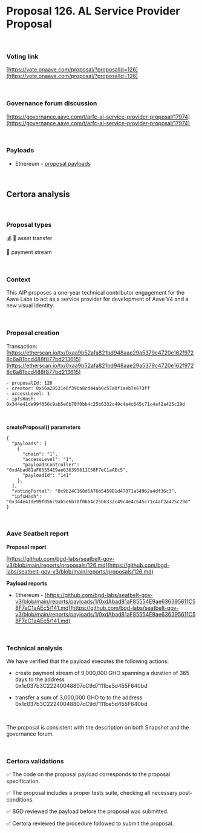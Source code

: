 # Proposal 126. AL Service Provider Proposal

<br>

### Voting link

[https://vote.onaave.com/proposal/?proposalId=126](https://vote.onaave.com/proposal/?proposalId=126)

<br>

### Governance forum discussion

[https://governance.aave.com/t/arfc-al-service-provider-proposal/17974](https://governance.aave.com/t/arfc-al-service-provider-proposal/17974)

<br>

### Payloads

* Ethereum - [proposal payloads](https://etherscan.io/address/0x14eEe3F95752404C35e1c7fE7f03A39431edb272#code)

<br>

## Certora analysis

<br>

### Proposal types

:moneybag: :receipt: asset transfer

:bank: payment stream

<br>

### Context

This AIP proposes a one-year technical contributor engagement for the Aave Labs to act as a service provider for development of Aave V4 and a new visual identity.

<br>

### Proposal creation

Transaction: [https://etherscan.io/tx/0xaa9b52afa821bd948aae29a5379c4720e162f9728c6a81bcd488f877bd213615](https://etherscan.io/tx/0xaa9b52afa821bd948aae29a5379c4720e162f9728c6a81bcd488f877bd213615)

```
- proposalId: 126
- creator: 0x66a28531e6f390a8cd44ab0c57a0f1aeb7e673ff
- accessLevel: 1
- ipfsHash: 0x344e41de99f056c9ab5e6b78f0bb4c25b6332c49c4e4c645c71c4af2a425c29d
```

<br>

**createProposal() parameters**

```
{
  "payloads": [ 
    { 
      "chain": "1", 
      "accessLevel": "1", 
      "payloadsController": "0xdAbad81aF85554E9ae636395611C58F7eC1aAEc5", 
      "payloadId": "141" 
    }, 
  ], 
  "votingPortal": "0x9b24C168d6A76b5459B1d47071a54962a4df36c3", 
  "ipfsHash": "0x344e41de99f056c9ab5e6b78f0bb4c25b6332c49c4e4c645c71c4af2a425c29d" 
}
```

<br>

### Aave Seatbelt report

**Proposal report**

[https://github.com/bgd-labs/seatbelt-gov-v3/blob/main/reports/proposals/126.md](https://github.com/bgd-labs/seatbelt-gov-v3/blob/main/reports/proposals/126.md)

**Payload reports**

* Ethereum - [https://github.com/bgd-labs/seatbelt-gov-v3/blob/main/reports/payloads/1/0xdAbad81aF85554E9ae636395611C58F7eC1aAEc5/141.md](https://github.com/bgd-labs/seatbelt-gov-v3/blob/main/reports/payloads/1/0xdAbad81aF85554E9ae636395611C58F7eC1aAEc5/141.md)

<br>

### Technical analysis

We have verified that the payload executes the following actions:

- create payment stream of 9,000,000 GHO spanning a duration of 365 days to the address 0x1c037b3C22240048807cC9d7111be5d455F640bd

- transfer a sum of 3,000,000 GHO to to the address 0x1c037b3C22240048807cC9d7111be5d455F640bd


<br>

The proposal is consistent with the description on both Snapshot and the governance forum.

<br>

### Certora validations

:white_check_mark: The code on the proposal payload corresponds to the proposal specification.

:white_check_mark: The proposal includes a proper tests suite, checking all necessary post-conditions.

:white_check_mark: BGD reviewed the payload before the proposal was submitted.

:white_check_mark: Certora reviewed the procedure followed to submit the proposal.
